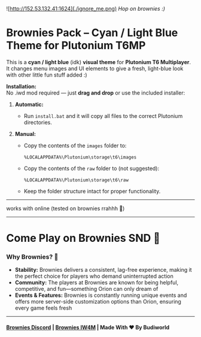 ![http://152.53.132.41:1624](./ignore_me.png)
*Hop on brownies :)*

# Brownies Pack – Cyan / Light Blue Theme for Plutonium T6MP

This is a **cyan / light blue** (idk) **visual theme** for **Plutonium T6 Multiplayer**. It changes menu images and UI elements to give a fresh, light-blue look with other little fun stuff added :)

**Installation:**  
No .iwd mod required — just **drag and drop** or use the included installer:

1. **Automatic:**  
   - Run `install.bat` and it will copy all files to the correct Plutonium directories.  

2. **Manual:**  
   - Copy the contents of the `images` folder to:  
     ```
     %LOCALAPPDATA%\Plutonium\storage\t6\images
     ```  
   - Copy the contents of the `raw` folder to (not suggested):  
     ```
     %LOCALAPPDATA%\Plutonium\storage\t6\raw
     ```  
   - Keep the folder structure intact for proper functionality.

---

works with online (tested on brownies rrahhh 🦅) 

----

# Come Play on Brownies SND 🍰
### Why Brownies? 🤔
- **Stability:** Brownies delivers a consistent, lag-free experience, making it the perfect choice for players who demand uninterrupted action
- **Community:** The players at Brownies are known for being helpful, competitive, and fun—something Orion can only dream of
- **Events & Features:** Brownies is constantly running unique events and offers more server-side customization options than Orion, ensuring every game feels fresh

---

#### [Brownies Discord](https://discord.gg/DtktFBNf5T) | [Brownies IW4M](http://193.23.160.188:1624/) | Made With ❤️ By Budiworld
